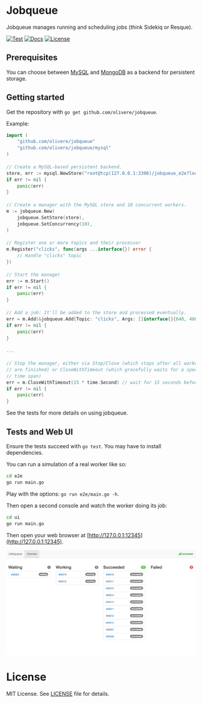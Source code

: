 # Jobqueue

Jobqueue manages running and scheduling jobs (think Sidekiq or Resque).

[![Test](https://github.com/olivere/jobqueue/actions/workflows/test.yaml/badge.svg)](https://github.com/olivere/jobqueue/actions/workflows/test.yaml)
[![Docs](http://img.shields.io/badge/godoc-reference-blue.svg?style=flat)](https://pkg.go.dev/github.com/olivere/jobqueue)
[![License](http://img.shields.io/badge/license-MIT-red.svg?style=flat)](https://raw.githubusercontent.com/olivere/jobqueue/master/LICENSE)

## Prerequisites

You can choose between
[MySQL](https://travis-ci.org/olivere/jobqueue/master/mysql)
and
[MongoDB](https://travis-ci.org/olivere/jobqueue/master/mongodb)
as a backend for persistent storage.

## Getting started

Get the repository with `go get github.com/olivere/jobqueue`.

Example:

```go
import (
	"github.com/olivere/jobqueue"
	"github.com/olivere/jobqueue/mysql"
)

// Create a MySQL-based persistent backend.
store, err := mysql.NewStore("root@tcp(127.0.0.1:3306)/jobqueue_e2e?loc=UTC&parseTime=true")
if err != nil {
	panic(err)
}

// Create a manager with the MySQL store and 10 concurrent workers.
m := jobqueue.New(
	jobqueue.SetStore(store),
	jobqueue.SetConcurrency(10),
)

// Register one or more topics and their processor
m.Register("clicks", func(args ...interface{}) error {
	// Handle "clicks" topic
})

// Start the manager
err := m.Start()
if err != nil {
	panic(err)
}

// Add a job: It'll be added to the store and processed eventually.
err = m.Add(&jobqueue.Add{Topic: "clicks", Args: []interface{}{640, 480}})
if err != nil {
	panic(err)
}

...

// Stop the manager, either via Stop/Close (which stops after all workers
// are finished) or CloseWithTimeout (which gracefully waits for a specified
// time span)
err = m.CloseWithTimeout(15 * time.Second) // wait for 15 seconds before forced stop
if err != nil {
	panic(err)
}
```

See the tests for more details on using jobqueue.

## Tests and Web UI

Ensure the tests succeed with `go test`. You may have to install dependencies.

You can run a simulation of a real worker like so:

```sh
cd e2e
go run main.go
```

Play with the options: `go run e2e/main.go -h`.

Then open a second console and watch the worker doing its job:

```sh
cd ui
go run main.go
```

Then open your web browser at [http://127.0.0.1:12345](http://127.0.0.1:12345).

![Screenshot](https://raw.githubusercontent.com/olivere/jobqueue/master/doc/screenshot1.png)

# License

MIT License. See [LICENSE](https://olivere.mit-license.org/) file for details.
